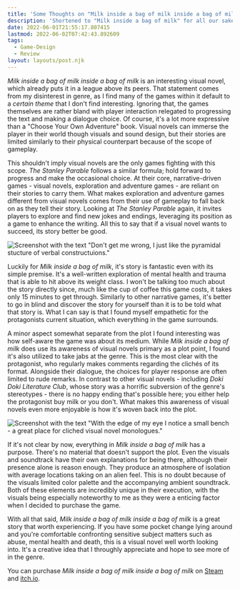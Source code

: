 ```yaml
---
title: 'Some Thoughts on "Milk inside a bag of milk inside a bag of milk"'
description: 'Shortened to "Milk inside a bag of milk" for all our sakes.'
date: 2022-06-01T21:55:17.807415
lastmod: 2022-06-02T07:42:43.892609
tags:
  - Game-Design
  - Review
layout: layouts/post.njk
---
```


_Milk inside a bag of milk inside a bag of milk_ is an interesting visual novel, which already puts it in a league above its peers. That statement comes from my disinterest in genre, as I find many of the games within it default to a _certain theme_ that I don't find interesting. Ignoring that, the games themselves are rather bland with player interaction relegated to progressing the text and making a dialogue choice. Of course, it's a lot more expressive than a "Choose Your Own Adventure" book. Visual novels can immerse the player in their world though visuals and sound design, but their stories are limited similarly to their physical counterpart because of the scope of gameplay.

This shouldn't imply visual novels are the only games fighting with this scope. _The Stanley Parable_ follows a similar formula; hold forward to progress and make the occasional choice. At their core, narrative-driven games - visual novels, exploration and adventure games - are reliant on their stories to carry them. What makes exploration and adventure games different from visual novels comes from their use of gameplay to fall back on as they tell their story. Looking at _The Stanley Parable_ again, it invites players to explore and find new jokes and endings, leveraging its position as a game to enhance the writing. All this to say that if a visual novel wants to succeed, its story better be good.

![Screenshot with the text "Don't get me wrong, I just like the pyramidal stucture of verbal constructuions."](review-milk-1.jpg)

Luckily for _Milk inside a bag of milk_, it's story is fantastic even with its simple premise. It's a well-written exploration of mental health and trauma that is able to hit above its weight class. I won't be talking too much about the story directly since, much like the cup of coffee this game costs, it takes only 15 minutes to get through. Similarly to other narrative games, it's better to go in blind and discover the story for yourself than it is to be told what that story is. What I can say is that I found myself empathetic for the protagonists current situation, which everything in the game surrounds.

A minor aspect somewhat separate from the plot I found interesting was how self-aware the game was about its medium. While _Milk inside a bag of milk_ does use its awareness of visual novels primary as a plot point, I found it's also utilized to take jabs at the genre. This is the most clear with the protagonist, who regularly makes comments regarding the clichés of its format. Alongside their dialogue, the choices for player response are often limited to rude remarks. In contrast to other visual novels - including _Doki Doki Literature Club_, whose story was a horrific subversion of the genre's stereotypes - there is no happy ending that's possible here; you either help the protagonist buy milk or you don't. What makes this awareness of visual novels even more enjoyable is how it's woven back into the plot.

![Screenshot with the text "With the edge of my eye I notice a small bench - a great place for cliched visual novel monologues."](review-milk-2.jpg)

If it's not clear by now, everything in _Milk inside a bag of milk_ has a purpose. There's no material that doesn't support the plot. Even the visuals and soundtrack have their own explanations for being there, although their presence alone is reason enough. They produce an atmosphere of isolation with average locations taking on an alien feel. This is no doubt because of the visuals limited color palette and the accompanying ambient soundtrack. Both of these elements are incredibly unique in their execution, with the visuals being especially noteworthy to me as they were a enticing factor when I decided to purchase the game.

With all that said, _Milk inside a bag of milk inside a bag of milk_ is a great story that worth experiencing. If you have some pocket change lying around and you're comfortable confronting sensitive subject matters such as abuse, mental health and death, this is a visual novel well worth looking into. It's a creative idea that I throughly appreciate and hope to see more of in the genre.

You can purchase _Milk inside a bag of milk inside a bag of milk_ on [Steam](https://store.steampowered.com/app/1392820) and [itch.io](https://nikita-kryukov.itch.io/pmkm).
